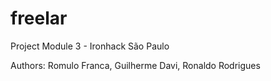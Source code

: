 # freelar
Project Module 3 - Ironhack São Paulo

Authors: Romulo Franca, Guilherme Davi, Ronaldo Rodrigues
